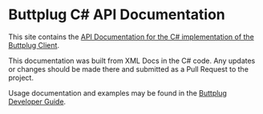 # Buttplug C# API Documentation

This site contains the [API Documentation for the C# implementation of the Buttplug Client](/api/).

This documentation was built from XML Docs in the C# code. Any updates or changes should be made there and submitted as a Pull Request to the project.

Usage documentation and examples may be found in the [Buttplug Developer Guide](https://docs.buttplug.io/docs/dev-guide).